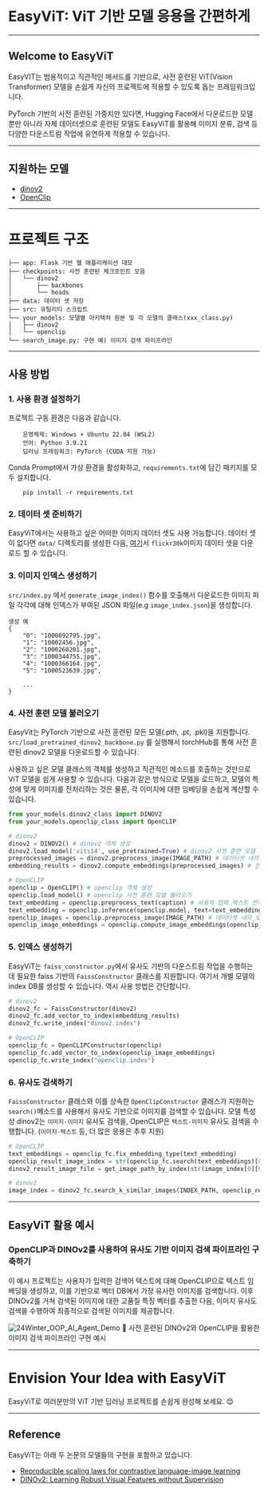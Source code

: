 # EasyViT: ViT 기반 모델 응용을 간편하게
---
## Welcome to EasyViT
EasyVIT는 범용적이고 직관적인 메서드를 기반으로, 사전 훈련된 ViT(Vision Transformer) 모델을 손쉽게 자신의 프로젝트에 적용할 수 있도록 돕는 프레임워크입니다. 

PyTorch 기반의 사전 훈련된 가중치만 있다면, Hugging Face에서 다운로드한 모델 뿐만 아니라 자체 데이터셋으로 훈련된 모델도 EasyViT를 활용해 이미지 분류, 검색 등 다양한 다운스트림 작업에 유연하게 적용할 수 있습니다.

---
## 지원하는 모델
- [dinov2](https://github.com/facebookresearch/dinov2.git)
- [OpenClip](https://github.com/mlfoundations/open_clip.git)
---
# 프로젝트 구조
```
├── app: Flask 기반 웹 애플리케이션 데모
├── checkpoints: 사전 훈련된 체크포인트 모음
│   └── dinov2
│       ├── backbones
│       └── heads
├── data: 데이터 셋 저장
├── src: 유틸리티 스크립트
└── your_models: 모델별 아키텍처 원본 및 각 모델의 클래스(xxx_class.py)
│   ├── dinov2
│   └── openclip
└── search_image.py: 구현 예) 이미지 검색 파이프라인
```
___
## 사용 방법
### 1. 사용 환경 설정하기
프로젝트 구동 환경은 다음과 같습니다.
```
	운영체제: Windows + Ubuntu 22.04 (WSL2)
	언어: Python 3.9.21
	딥러닝 프레임워크: PyTorch (CUDA 지원 가능)
```

Conda Prompt에서 가상 환경을 활성화하고, `requirements.txt`에 담긴 패키지를 모두 설치합니다.
```
	pip install -r requirements.txt
```

### 2. 데이터 셋 준비하기
EasyViT에서는 사용하고 싶은 어떠한 이미지 데이터 셋도 사용 가능합니다. 데이터 셋이 없다면 `data/` 디렉토리를 생성한 다음, [여기](https://github.com/awsaf49/flickr-dataset.git)서 `flickr30k`이미지 데이터 셋을 다운로드 할 수 있습니다.

### 3. 이미지 인덱스 생성하기
`src/index.py` 에서 `generate_image_index()` 함수를 호출해서 다운로드한 이미지 파일 각각에 대해 인덱스가 부여된 JSON 파일(e.g `image_index.json`)을 생성합니다.
```
생성 예
{
    "0": "1000092795.jpg",
    "1": "10002456.jpg",
    "2": "1000268201.jpg",
    "3": "1000344755.jpg",
    "4": "1000366164.jpg",
    "5": "1000523639.jpg",
    
    ...
}
```
### 4. 사전 훈련 모델 불러오기
EasyVit는 PyTorch 기반으로 사전 훈련된 모든 모델(.pth, .pt, .pkl)을 지원합니다. `src/load_pretrained_dinov2_backbone.py` 를 실행해서 torchHub를 통해 사전 훈련된 dinov2 모델을 다운로드할 수 있습니다.

사용하고 싶은 모델 클래스의 객체를 생성하고 직관적인 메소드를 호출하는 것만으로 ViT 모델을 쉽게 사용할 수 있습니다. 다음과 같은 방식으로 모델을 로드하고, 모델의 특성에 맞게 이미지를 전처리하는 것은 물론, 각 이미지에 대한 임베딩을 손쉽게 계산할 수 있습니다.

```python
from your_models.dinov2_class import DINOV2
from your_models.openclip_class import OpenCLIP

# dionv2
dinov2 = DINOV2() # dinov2 객체 생성
dinov2.load_model('vits14', use_pretrained=True) # dinov2 사전 훈련 모델 불러오기
preprocessed_images = dinov2.preprocess_image(IMAGE_PATH) # 데이터셋 내의 모든 이미지 데이터 전처리
embedding_results = dinov2.compute_embeddings(preprocessed_images) # 전처리된 모든 이미지에 대해 임베딩 계산

# OpenCLIP
openclip = OpenCLIP() # openclip 객체 생성
openclip.load_model() # openclip 사전 훈련 모델 불러오기
text_embedding = openclip.preprocess_text(caption) # 사용자 입력 텍스트 전처리
text_embedding = openclip.inference(openclip.model, text=text_embedding) # 텍스트 임베딩 생성
openclip_images = openclip.preprocess_image(IMAGE_PATH) # 데이터셋 내의 모든 이미지에 대해 전처리
openclip_image_embeddings = openclip.compute_image_embeddings(openclip_images) # 전처리된 모든 이미지에 대해 임베딩 계산
```

### 5. 인덱스 생성하기
EasyViT는 `faiss_constructor.py`에서 유사도 기반의 다운스트림 작업을 수행하는 데 필요한 faiss 기반의 `FaissConstructor` 클래스를 지원합니다. 여기서 개별 모델의 index DB를 생성할 수 있습니다. 역시 사용 방법은 간단합니다.

```python
# dinov2
dinov2_fc = FaissConstructor(dinov2)
dinov2_fc.add_vector_to_index(embedding_results)
dinov2_fc.write_index("dinov2.index")

# OpenCLIP
openclip_fc = OpenCLIPConstructor(openclip)
openclip_fc.add_vector_to_index(openclip_image_embeddings)
openclip_fc.write_index("openclip.index")
```

### 6. 유사도 검색하기
`FaissConstructor` 클래스와 이를 상속한 `OpenClipConstructor` 클래스가 지원하는 `search()`메소드를 사용해서 유사도 기반으로 이미지를 검색할 수 있습니다. 모델 특성상 dinov2는 `이미지-이미지` 유사도 검색을, OpenCLIP은 `텍스트-이미지` 유사도 검색을 수행합니다. (`이미지-텍스트` 등, 더 많은 응용은 추후 지원)

```python
# OpenCLIP
text_embeddings = openclip_fc.fix_embedding_type(text_embedding)
openclip_result_image_index = str(openclip_fc.search(text_embeddings)[0][0])
dinov2_result_image_file = get_image_path_by_index(str(image_index[0][0]), image_index_path=IMAGE_INDEX_PATH) # 인덱스에 해당하는 이미지 파일명 반환

# dinov2
image_index = dinov2_fc.search_k_similar_images(INDEX_PATH, openclip_result_image_file, k=3) # 상위 3개의 이미지 인덱스 반환
```
---
## EasyViT 활용 예시
### OpenCLIP과 DINOv2를 사용하여 유사도 기반 이미지 검색 파이프라인 구축하기

 이 예시 프로젝트는 사용자가 입력한 검색어 텍스트에 대해 OpenCLIP으로 텍스트 임베딩을 생성하고, 이를 기반으로 벡터 DB에서 가장 유사한 이미지를 검색합니다. 이후 DINOv2를 거쳐 검색된 이미지에 대한 고품질 특징 벡터를 추출한 다음, 이미지 유사도 검색을 수행하여 최종적으로 검색된 이미지를 제공합니다.

![24Winter_OOP_AI_Agent_Demo](https://github.com/user-attachments/assets/a0c4f8da-1b67-4983-bd2e-d5ac926e067b)
🔼 사전 훈련된 DINOv2와 OpenCLIP을 활용한 이미지 검색 파이프라인 구현 예시

---
# Envision Your Idea with EasyViT

EasyViT로 여러분만의 ViT 기반 딥러닝 프로젝트를 손쉽게 완성해 보세요. 😊

---
## Reference
EasyViT는 아래 두 논문의 모델들의 구현을 포함하고 있습니다.
- [Reproducible scaling laws for contrastive language-image learning](https://arxiv.org/abs/2212.07143)
- [DINOv2: Learning Robust Visual Features without Supervision](https://arxiv.org/abs/2304.07193)
